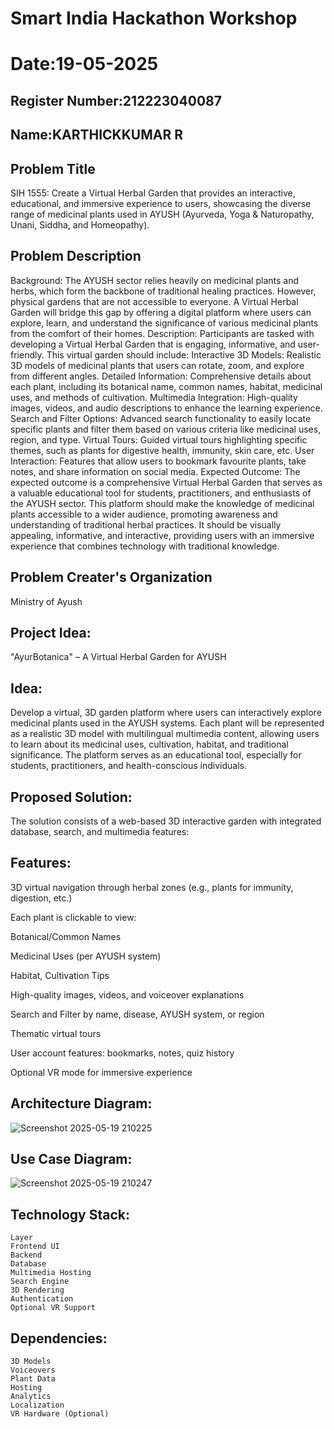 # Smart India Hackathon Workshop
# Date:19-05-2025
## Register Number:212223040087
## Name:KARTHICKKUMAR R

## Problem Title
SIH 1555: Create a Virtual Herbal Garden that provides an interactive, educational, and immersive experience to users, showcasing the diverse range of medicinal plants used in AYUSH (Ayurveda, Yoga & Naturopathy, Unani, Siddha, and Homeopathy).

## Problem Description
Background: The AYUSH sector relies heavily on medicinal plants and herbs, which form the backbone of traditional healing practices. However, physical gardens that are not accessible to everyone. A Virtual Herbal Garden will bridge this gap by offering a digital platform where users can explore, learn, and understand the significance of various medicinal plants from the comfort of their homes. Description: Participants are tasked with developing a Virtual Herbal Garden that is engaging, informative, and user-friendly. This virtual garden should include: Interactive 3D Models: Realistic 3D models of medicinal plants that users can rotate, zoom, and explore from different angles. Detailed Information: Comprehensive details about each plant, including its botanical name, common names, habitat, medicinal uses, and methods of cultivation. Multimedia Integration: High-quality images, videos, and audio descriptions to enhance the learning experience. Search and Filter Options: Advanced search functionality to easily locate specific plants and filter them based on various criteria like medicinal uses, region, and type. Virtual Tours: Guided virtual tours highlighting specific themes, such as plants for digestive health, immunity, skin care, etc. User Interaction: Features that allow users to bookmark favourite plants, take notes, and share information on social media. Expected Outcome: The expected outcome is a comprehensive Virtual Herbal Garden that serves as a valuable educational tool for students, practitioners, and enthusiasts of the AYUSH sector. This platform should make the knowledge of medicinal plants accessible to a wider audience, promoting awareness and understanding of traditional herbal practices. It should be visually appealing, informative, and interactive, providing users with an immersive experience that combines technology with traditional knowledge.

## Problem Creater's Organization
Ministry of Ayush

## Project Idea:
"AyurBotanica" – A Virtual Herbal Garden for AYUSH

## Idea:
Develop a virtual, 3D garden platform where users can interactively explore medicinal plants used in the AYUSH systems. Each plant will be represented as a realistic 3D model with multilingual multimedia content, allowing users to learn about its medicinal uses, cultivation, habitat, and traditional significance. The platform serves as an educational tool, especially for students, practitioners, and health-conscious individuals.

## Proposed Solution:
The solution consists of a web-based 3D interactive garden with integrated database, search, and multimedia features:

## Features:
3D virtual navigation through herbal zones (e.g., plants for immunity, digestion, etc.)

Each plant is clickable to view:

Botanical/Common Names

Medicinal Uses (per AYUSH system)

Habitat, Cultivation Tips

High-quality images, videos, and voiceover explanations

Search and Filter by name, disease, AYUSH system, or region

Thematic virtual tours

User account features: bookmarks, notes, quiz history

Optional VR mode for immersive experience

## Architecture Diagram:

![Screenshot 2025-05-19 210225](https://github.com/user-attachments/assets/fce85c93-8d1a-4dde-8e99-861c9e328691)

## Use Case Diagram:

![Screenshot 2025-05-19 210247](https://github.com/user-attachments/assets/cb476fd0-806d-41cf-b84a-c242fd93569e)

## Technology Stack:
```
Layer	
Frontend UI	
Backend	
Database	
Multimedia Hosting	
Search Engine	
3D Rendering	
Authentication	
Optional VR Support
```

## Dependencies:
```
3D Models	
Voiceovers	
Plant Data	
Hosting	
Analytics	
Localization	
VR Hardware (Optional)
```





